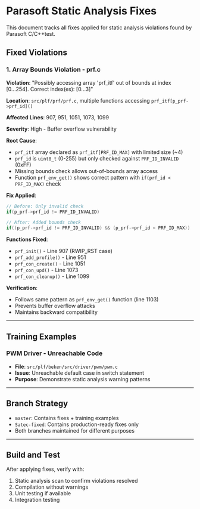 # Parasoft Static Analysis Fixes

This document tracks all fixes applied for static analysis violations found by Parasoft C/C++test.

## Fixed Violations

### 1. Array Bounds Violation - prf.c

**Violation**: "Possibly accessing array 'prf_itf' out of bounds at index [0...254]. Correct index(es): [0...3]"

**Location**: `src/plf/prf/prf.c`, multiple functions accessing `prf_itf[p_prf->prf_id]()` 

**Affected Lines**: 907, 951, 1051, 1073, 1099

**Severity**: High - Buffer overflow vulnerability

**Root Cause**: 
- `prf_itf` array declared as `prf_itf[PRF_ID_MAX]` with limited size (~4)
- `prf_id` is `uint8_t` (0-255) but only checked against `PRF_ID_INVALID` (0xFF)
- Missing bounds check allows out-of-bounds array access
- Function `prf_env_get()` shows correct pattern with `if(prf_id < PRF_ID_MAX)` check

**Fix Applied**:
```c
// Before: Only invalid check
if(p_prf->prf_id != PRF_ID_INVALID)

// After: Added bounds check 
if((p_prf->prf_id != PRF_ID_INVALID) && (p_prf->prf_id < PRF_ID_MAX))
```

**Functions Fixed**:
- `prf_init()` - Line 907 (RWIP_RST case)
- `prf_add_profile()` - Line 951  
- `prf_con_create()` - Line 1051
- `prf_con_upd()` - Line 1073
- `prf_con_cleanup()` - Line 1099

**Verification**:
- Follows same pattern as `prf_env_get()` function (line 1103)
- Prevents buffer overflow attacks
- Maintains backward compatibility

---

## Training Examples

### PWM Driver - Unreachable Code
- **File**: `src/plf/beken/src/driver/pwm/pwm.c`
- **Issue**: Unreachable default case in switch statement  
- **Purpose**: Demonstrate static analysis warning patterns

---

## Branch Strategy

- `master`: Contains fixes + training examples
- `Satec-fixed`: Contains production-ready fixes only
- Both branches maintained for different purposes

---

## Build and Test

After applying fixes, verify with:
1. Static analysis scan to confirm violations resolved
2. Compilation without warnings
3. Unit testing if available
4. Integration testing
